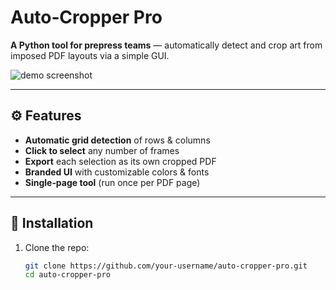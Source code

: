 # Auto‑Cropper Pro

**A Python tool for prepress teams** — automatically detect and crop art from imposed PDF layouts via a simple GUI.


![demo screenshot](https://github.com/user-attachments/assets/5841d449-4188-48e9-aaa2-285aae0064ca)


---

## ⚙️ Features

- **Automatic grid detection** of rows & columns  
- **Click to select** any number of frames  
- **Export** each selection as its own cropped PDF  
- **Branded UI** with customizable colors & fonts  
- **Single‑page tool** (run once per PDF page)

---

## 🚀 Installation

1. Clone the repo:  
   ```bash
   git clone https://github.com/your-username/auto-cropper-pro.git
   cd auto-cropper-pro

